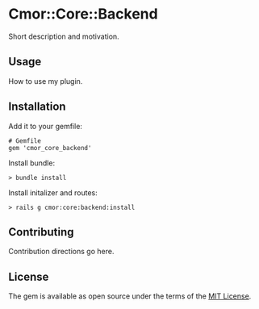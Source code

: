 # Cmor::Core::Backend

Short description and motivation.

## Usage

How to use my plugin.

## Installation

Add it to your gemfile:

    # Gemfile
    gem 'cmor_core_backend'

Install bundle:

    > bundle install

Install initalizer and routes:

    > rails g cmor:core:backend:install

## Contributing

Contribution directions go here.

## License

The gem is available as open source under the terms of the [MIT License](http://opensource.org/licenses/MIT).
